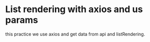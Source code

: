 # List rendering with axios and us params



this practice we use axios and get data from api and listRendering.

